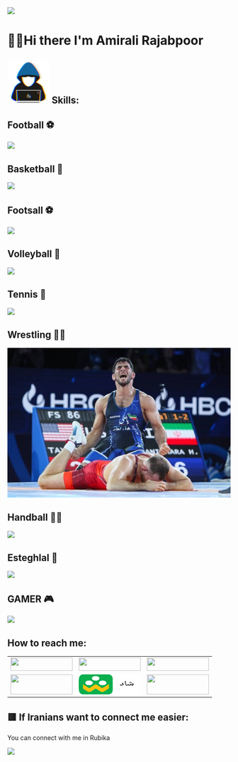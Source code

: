 
<img
src="https://raw.githubusercontent.com/iampavangandhi/iampavangandhi/master/gifs/hello.gif"> 

# 👋🏻Hi there I'm Amirali Rajabpoor

## <img width ="95" height= "95" src="https://raw.githubusercontent.com/0xAbdulKhalid/0xAbdulKhalid/main/assets/mdImages/about_me.gif"> Skills:

## Football ⚽

<img src = "https://cdn.britannica.com/51/190751-050-147B93F7/soccer-ball-goal.jpg"> 

## Basketball 🏀

<img src = "https://static01.nyt.com/images/2022/09/02/sports/02nba-lebron-1/merlin_203874528_da0d084d-e216-41b4-b8e5-d1f681a8f2e2-mobileMasterAt3x.jpg?quality=75&auto=webp&disable=upscale&width=1200">

## Footsall ⚽

<img src="https://jamejamonline.ir/Media/Image/1395/04/26/636042793586991440.jpg"> 

## Volleyball 🏐

<img src=
"https://static.promediateknologi.id/crop/0x0:0x0/750x500/webp/photo/2022/12/16/763187469.jpg"> 

## Tennis 🥎

<img src=
"https://cdn.britannica.com/57/183257-050-0BA11B4B/Roger-Federer-2012.jpg"> 

## Wrestling 🤼‍♂️

<img src="https://github.com/Amiraliaa10/Amiraliaa10/blob/main/3911659.jpg">

## Handball 🤾‍♂️

<img src="https://images.sportsbrief.com/images/720/aaf1d2d1c308c7c3.webp?v=1"> 

## Esteghlal 🦁

<img
src="https://media.githubusercontent.com/avatars/32527276?orig=1&token=BCEU2BNQTTVS7CF6PERVHILE5SP3I"> 

## GAMER 🎮

<img src="https://e1.pxfuel.com/desktop-wallpaper/505/162/desktop-wallpaper-gaming-profile-gamer-profile.jpg">

## How to reach me:
<table align = "center">
  <tr>
    <td>
<img width = 140 height= 30 src = "https://img.shields.io/badge/WHATSAPP-%2325D366.svg?&style=for-the-badge&logo=whatsapp&logoColor=white"/> 
    </td>
      <td>
      <img width = 140 height= 30 src="https://img.shields.io/badge/Telegram-2CA5E0?style=for-the-badge&logo=telegram&logoColor=white" />
    </td>
    <td>
      <img width = 140 height= 30 src="https://img.shields.io/badge/Gmail-D14836?style=for-the-badge&logo=gmail&logoColor=white">
    </td>
  </tr>
  <tr>
    <td>
      <img width = 140 height= 45 src="https://rubika.ir/static/images/logos/colorfull/logo01.png">
    </td>
    <td>
      <img width = 140 height= 45 src="https://github.com/Amiraliaa10/Amiraliaa10/blob/main/IMG_20231003_151335.jpg">
    </td>
    <td>
      <img width = 140 height= 45 src="https://aftabnews.ir/files/fa/news/1402/5/4/1148476_792.jpg">
    </td>
  </tr>
</table>


## 🟥 If Iranians want to connect me easier:

You can connect with me in Rubika

<a href="https://rubika.ir/FOOTBALL_X_GAMER"><img src="https://rubika.ir/static/images/logos/colorfull/logo01.png"><a>



